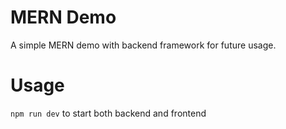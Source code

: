 # MERN Demo

A simple MERN demo with backend framework for future usage.

# Usage

`npm run dev` to start both backend and frontend
